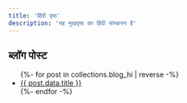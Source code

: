 ```yaml
---
title: 'हिंदी पृष्ठ'
description: 'यह मुखपृष्ठ का हिंदी संस्करण है'
---
```


<h2>ब्लॉग पोस्ट</h2>
<ul>
  {%- for post in collections.blog_hi | reverse -%}
    <li><a href="{{ post.url | url }}">{{ post.data.title }}</a></li>
  {%- endfor -%}
</ul>
